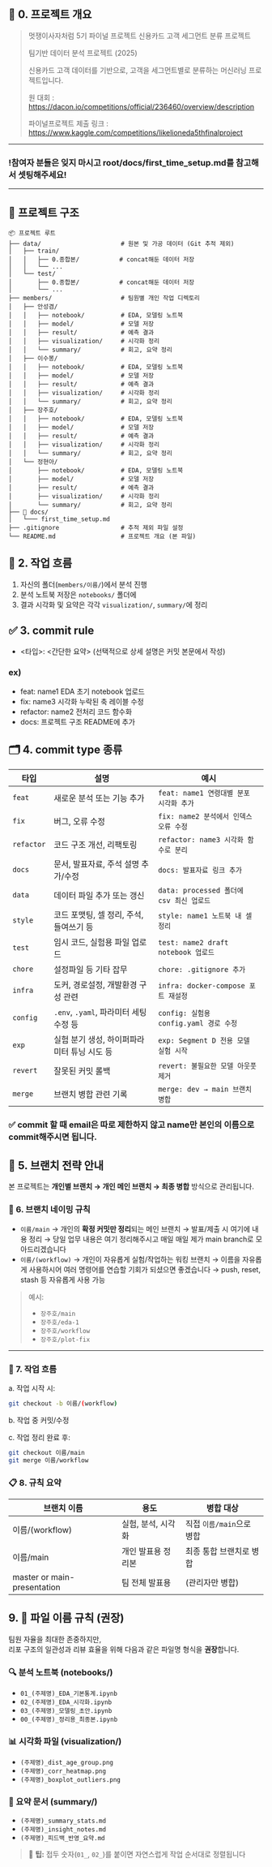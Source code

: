 ## 📌 0. 프로젝트 개요
> 멋쟁이사자처럼 5기 파이널 프로젝트 신용카드 고객 세그먼트 분류 프로젝트
>
> 팀기반 데이터 분석 프로젝트 (2025) 
>
> 신용카드 고객 데이터를 기반으로, 고객을 세그먼트별로 분류하는 머신러닝 프로젝트입니다.
>
> 원 대회 : https://dacon.io/competitions/official/236460/overview/description
>
> 파이널프로젝트 제출 링크 : https://www.kaggle.com/competitions/likelioneda5thfinalproject


---

### **!참여자 분들은 잊지 마시고 root/docs/first_time_setup.md를 참고해서 셋팅해주세요!**

---

## 📁 프로젝트 구조

```plaintext
📦 프로젝트 루트
├── data/                      # 원본 및 가공 데이터 (Git 추적 제외)
│   ├── train/
│   │   ├── 0.종합본/           # concat해둔 데이터 저장
│   │   └── ...
│   └── test/
│       ├── 0.종합본/           # concat해둔 데이터 저장
│       └── ...
├── members/                   # 팀원별 개인 작업 디렉토리
│   ├── 안성겸/
│   │   ├── notebook/          # EDA, 모델링 노트북
│   │   ├── model/             # 모델 저장
│   │   ├── result/            # 예측 결과
│   │   ├── visualization/     # 시각화 정리
│   │   └── summary/           # 회고, 요약 정리
│   ├── 이수봉/
│   │   ├── notebook/          # EDA, 모델링 노트북
│   │   ├── model/             # 모델 저장
│   │   ├── result/            # 예측 결과
│   │   ├── visualization/     # 시각화 정리
│   │   └── summary/           # 회고, 요약 정리
│   ├── 장주호/
│   │   ├── notebook/          # EDA, 모델링 노트북
│   │   ├── model/             # 모델 저장
│   │   ├── result/            # 예측 결과
│   │   ├── visualization/     # 시각화 정리
│   │   └── summary/           # 회고, 요약 정리
│   └── 정현아/
│       ├── notebook/          # EDA, 모델링 노트북
│       ├── model/             # 모델 저장
│       ├── result/            # 예측 결과
│       ├── visualization/     # 시각화 정리
│       └── summary/           # 회고, 요약 정리
├── 📁 docs/
│   └─── first_time_setup.md
├── .gitignore                 # 추적 제외 파일 설정
└── README.md                  # 프로젝트 개요 (본 파일)
```
## 🔄 2. 작업 흐름

1. 자신의 폴더(`members/이름/`)에서 분석 진행
2. 분석 노트북 저장은 `notebooks/` 폴더에
3. 결과 시각화 및 요약은 각각 `visualization/`, `summary/`에 정리

## ✅ 3. commit rule
- <타입>: <간단한 요약> (선택적으로 상세 설명은 커밋 본문에서 작성)

### ex)
- feat: name1 EDA 초기 notebook 업로드
- fix: name3 시각화 누락된 축 레이블 수정
- refactor: name2 전처리 코드 함수화
- docs: 프로젝트 구조 README에 추가

## 🗂️ 4. commit type 종류
| 타입         | 설명                            | 예시                               |
| ---------- | ----------------------------- | -------------------------------- |
| `feat`     | 새로운 분석 또는 기능 추가               | `feat: name1 연령대별 분포 시각화 추가`     |
| `fix`      | 버그, 오류 수정                     | `fix: name2 분석에서 인덱스 오류 수정`      |
| `refactor` | 코드 구조 개선, 리팩토링                | `refactor: name3 시각화 함수로 분리`     |
| `docs`     | 문서, 발표자료, 주석 설명 추가/수정         | `docs: 발표자료 링크 추가`               |
| `data`     | 데이터 파일 추가 또는 갱신               | `data: processed 폴더에 csv 최신 업로드` |
| `style`    | 코드 포맷팅, 셀 정리, 주석, 들여쓰기 등      | `style: name1 노트북 내 셀 정리`        |
| `test`     | 임시 코드, 실험용 파일 업로드             | `test: name2 draft notebook 업로드` |
| `chore`    | 설정파일 등 기타 잡무                  | `chore: .gitignore 추가`           |
| `infra`    | 도커, 경로설정, 개발환경 구성 관련          | `infra: docker-compose 포트 재설정`   |
| `config`   | `.env`, `.yaml`, 파라미터 세팅 수정 등 | `config: 실험용 config.yaml 경로 수정`  |
| `exp`      | 실험 분기 생성, 하이퍼파라미터 튜닝 시도 등     | `exp: Segment D 전용 모델 실험 시작`     |
| `revert`   | 잘못된 커밋 롤백                     | `revert: 불필요한 모델 아웃풋 제거`         |
| `merge`    | 브랜치 병합 관련 기록                  | `merge: dev → main 브랜치 병합`       |

### ✅ commit 할 때 email은 따로 제한하지 않고 name만 본인의 이름으로 commit해주시면 됩니다.


## 🌿 5. 브랜치 전략 안내

본 프로젝트는 **개인별 브랜치 → 개인 메인 브랜치 → 최종 병합** 방식으로 관리됩니다.

### 📌 6. 브랜치 네이밍 규칙

- `이름/main`
  → 개인의 **확정 커밋만 정리**되는 메인 브랜치
  → 발표/제출 시 여기에 내용 정리
  → 당일 업무 내용은 여기 정리해주시고 매일 매일 제가 main branch로 모아드리겠습니다
- `이름/(workflow)` 
  → 개인이 자유롭게 실험/작업하는 워킹 브랜치
  → 이름을 자유롭게 사용하시어 여러 명령어를 연습할 기회가 되셨으면 좋겠습니다
  → push, reset, stash 등 자유롭게 사용 가능

> 예시:
> - `장주호/main`
> - `장주호/eda-1`
> - `장주호/workflow`
> - `장주호/plot-fix`

---

### 🔄 7. 작업 흐름

a. 작업 시작 시:
   ```bash
   git checkout -b 이름/(workflow)
   ```
b. 작업 중 커밋/수정

c. 작업 정리 완료 후:
```bash
git checkout 이름/main
git merge 이름/workflow
```

### 📋 8. 규칙 요약
| 브랜치 이름                 | 용도               | 병합 대상                 |
| --------------------------- | ------------------ | ------------------------  |
| 이름/(workflow)             | 실험, 분석, 시각화 | 직접 `이름/main`으로 병합 |
| 이름/main                   | 개인 발표용 정리본 | 최종 통합 브랜치로 병합   |
| master or main-presentation | 팀 전체 발표용     | (관리자만 병합)           |

## 9. 📁 파일 이름 규칙 (권장)

팀원 자율을 최대한 존중하지만,  
리포 구조의 일관성과 리뷰 효율을 위해 다음과 같은 파일명 형식을 **권장**합니다.

### 🔍 분석 노트북 (notebooks/)
- `01_(주제명)_EDA_기본통계.ipynb`
- `02_(주제명)_EDA_시각화.ipynb`
- `03_(주제명)_모델링_초안.ipynb`
- `00_(주제명)_정리용_최종본.ipynb`

### 📊 시각화 파일 (visualization/)
- `(주제명)_dist_age_group.png`
- `(주제명)_corr_heatmap.png`
- `(주제명)_boxplot_outliers.png`

### 📄 요약 문서 (summary/)
- `(주제명)_summary_stats.md`
- `(주제명)_insight_notes.md`
- `(주제명)_피드백_반영_요약.md`

> 📌 **팁:** 접두 숫자(`01_`, `02_`)를 붙이면 자연스럽게 작업 순서대로 정렬됩니다
